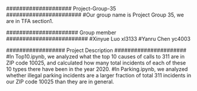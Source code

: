 #################### Project-Group-35 #######################
#Our group name is Project Group 35, we are in TFA section1.

###################### Group member #########################
#Xinyue Luo xl3133
#Yanru Chen yc4003

################## Project Description ######################
#In Top10.ipynb, we analyzed what the top 10 causes of calls to 311 are in ZIP code 10025, and calculated how many total incidents of each of these 10 types there have been in the year 2020. 
#In Parking.ipynb, we analyzed whether illegal parking incidents are a larger fraction of total 311 incidents in our ZIP code 10025 than they are in general.


